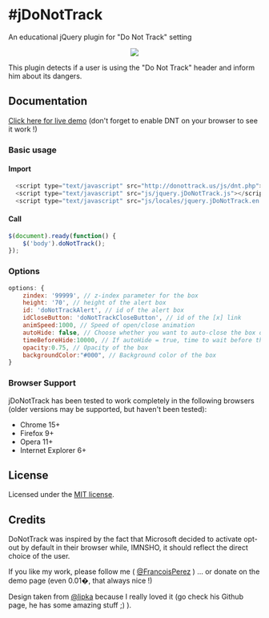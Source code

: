 #jDoNotTrack
===========

An educational jQuery plugin for "Do Not Track" setting

<p align="center"><img src="https://raw.github.com/FrancoisPerez/jDoNotTrack/master/img/jDoNotTrack.png"></p>

This plugin detects if a user is using the "Do Not Track" header and inform him about its dangers.

## Documentation

[Click here for live demo](http://francoisperez.github.com/jDoNotTrack/) (don't forget to enable DNT on your browser to see it work !)

### Basic usage

#### Import
```javascript
  <script type="text/javascript" src="http://donottrack.us/js/dnt.php"></script>
  <script type="text/javascript" src="js/jquery.jDoNotTrack.js"></script>
  <script type="text/javascript" src="js/locales/jquery.jDoNotTrack.en.js"></script>
```

#### Call

```javascript
$(document).ready(function() {
	$('body').doNotTrack();
});
```

### Options

```javascript
options: {
	zindex: '99999', // z-index parameter for the box
	height: '70', // height of the alert box
	id: 'doNotTrackAlert', // id of the alert box
	idCloseButton: 'doNotTrackCloseButton', // id of the [x] link
	animSpeed:1000, // Speed of open/close animation
	autoHide: false, // Choose whether you want to auto-close the box or want the user to click on the [x] link
	timeBeforeHide:10000, // If autoHide = true, time to wait before the box closes
	opacity:0.75, // Opacity of the box
	backgroundColor:"#000", // Background color of the box
}
```
### Browser Support

jDoNotTrack has been tested to work completely in the following browsers (older versions may be supported, but haven't been tested):

* Chrome 15+
* Firefox 9+
* Opera 11+
* Internet Explorer 6+

## License

Licensed under the [MIT license](http://en.wikipedia.org/wiki/MIT_License).

## Credits

DoNotTrack was inspired by the fact that Microsoft decided to activate opt-out by default in their browser while, IMNSHO, it should reflect the direct choice of the user.

If you like my work, please follow me ( [@FrancoisPerez](http://www.twitter.com/FrancoisPerez) ) ... or donate on the demo page (even 0.01�, that always nice !)

Design taken from [@lipka](https://github.com/lipka) because I really loved it (go check his Github page, he has some amazing stuff ;) ).